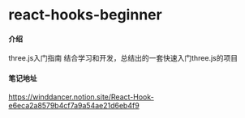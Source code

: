 <!--
 * @Descripttion: Readme
 * @Author: huangjitao
 * @Date: 2021-08-04 20:35:13
 * @Function: 该文件用途描述
-->
# react-hooks-beginner

#### 介绍
three.js入门指南
结合学习和开发，总结出的一套快速入门three.js的项目

#### 笔记地址
https://winddancer.notion.site/React-Hook-e6eca2a8579b4cf7a9a54ae21d6eb4f9
